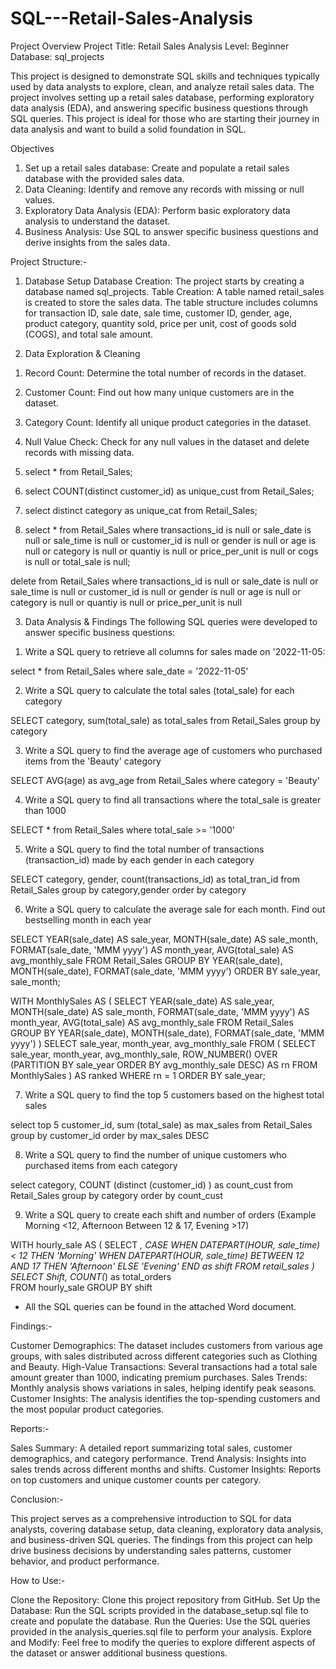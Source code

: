 # SQL---Retail-Sales-Analysis



Project Overview
Project Title: Retail Sales Analysis
Level: Beginner
Database: sql_projects




This project is designed to demonstrate SQL skills and techniques typically used by data analysts to explore, clean, and analyze retail sales data. The project involves setting up a retail sales database, performing exploratory data analysis (EDA), and answering specific business questions through SQL queries. This project is ideal for those who are starting their journey in data analysis and want to build a solid foundation in SQL.





Objectives
1) Set up a retail sales database:  Create and populate a retail sales database with the provided sales data.
2) Data Cleaning: Identify and remove any records with missing or null values.
3) Exploratory Data Analysis (EDA): Perform basic exploratory data analysis to understand the dataset.
4) Business Analysis: Use SQL to answer specific business questions and derive insights from the sales data.


Project Structure:-

1. Database Setup
           Database Creation: The project starts by creating a database named sql_projects.
           Table Creation: A table named retail_sales is created to store the sales data. The table structure includes columns for transaction ID, sale              date, sale time, customer ID, gender, age, product category, quantity sold, price per unit, cost of goods sold (COGS), and total sale amount.


2. Data Exploration & Cleaning


  1) Record Count: Determine the total number of records in the dataset.
  2) Customer Count: Find out how many unique customers are in the dataset.
  3) Category Count: Identify all unique product categories in the dataset.
  4)  Null Value Check: Check for any null values in the dataset and delete records with missing data.


1) select * from Retail_Sales;

2) select COUNT(distinct customer_id) as unique_cust from Retail_Sales;

3) select distinct category as unique_cat from Retail_Sales;

4) select * from Retail_Sales 
where 
	transactions_id is null 
        or sale_date is null 
        or sale_time is null
	or customer_id is null 
        or gender is null 
        or age is null or 
	category is null 
        or quantiy is null 
        or price_per_unit is null
	or cogs is null 
        or total_sale is null;

delete from Retail_Sales 
where 
		transactions_id is null or sale_date is null or sale_time is null
	or customer_id is null or gender is null or age is null or 
	category is null or quantiy is null or price_per_unit is null




3. Data Analysis & Findings
The following SQL queries were developed to answer specific business questions:


1) Write a SQL query to retrieve all columns for sales made on '2022-11-05:

select * from Retail_Sales
where sale_date = '2022-11-05'


2) Write a SQL query to calculate the total sales (total_sale) for each category

SELECT category,
sum(total_sale) as total_sales
 from Retail_Sales
 group by category

 3) Write a SQL query to find the average age of customers who purchased items from the 'Beauty' category
 
 SELECT
AVG(age) as avg_age
from Retail_Sales
where category = 'Beauty'

4) Write a SQL query to find all transactions where the total_sale is greater than 1000

SELECT *
from Retail_Sales
where total_sale >= '1000'


5) Write a SQL query to find the total number of transactions (transaction_id) made by each gender in each category

SELECT
category,
gender,
count(transactions_id) as total_tran_id from Retail_Sales
group by category,gender 
order by category


6) Write a SQL query to calculate the average sale for each month. Find out bestselling month in each year

SELECT 
    YEAR(sale_date) AS sale_year,
    MONTH(sale_date) AS sale_month,
    FORMAT(sale_date, 'MMM yyyy') AS month_year,
    AVG(total_sale) AS avg_monthly_sale
FROM Retail_Sales
GROUP BY 
    YEAR(sale_date),
    MONTH(sale_date),
    FORMAT(sale_date, 'MMM yyyy')
ORDER BY 
    sale_year, sale_month;


WITH MonthlySales AS (
    SELECT 
        YEAR(sale_date) AS sale_year,
        MONTH(sale_date) AS sale_month,
        FORMAT(sale_date, 'MMM yyyy') AS month_year,
        AVG(total_sale) AS avg_monthly_sale
    FROM Retail_Sales
    GROUP BY 
        YEAR(sale_date),
        MONTH(sale_date),
        FORMAT(sale_date, 'MMM yyyy')
)
SELECT sale_year, month_year, avg_monthly_sale
FROM (
    SELECT 
        sale_year,
        month_year,
        avg_monthly_sale,
        ROW_NUMBER() OVER (PARTITION BY sale_year ORDER BY avg_monthly_sale DESC) AS rn
    FROM MonthlySales
) AS ranked
WHERE rn = 1
ORDER BY sale_year;


7) Write a SQL query to find the top 5 customers based on the highest total sales

 select top 5
customer_id,
sum (total_sale) as max_sales from Retail_Sales
group by customer_id order by max_sales DESC

8) Write a SQL query to find the number of unique customers who purchased items from each category

select category,
COUNT (distinct (customer_id) ) as count_cust from Retail_Sales
group by category order by count_cust

9) Write a SQL query to create each shift and number of orders (Example Morning <12, Afternoon Between 12 & 17, Evening >17)

WITH hourly_sale
AS
(
SELECT *,
    CASE
        WHEN DATEPART(HOUR, sale_time) < 12 THEN 'Morning'
        WHEN DATEPART(HOUR,  sale_time) BETWEEN 12 AND 17 THEN 'Afternoon'
        ELSE 'Evening'
    END as shift
FROM retail_sales
)
SELECT 
    Shift,
    COUNT(*) as total_orders    
FROM hourly_sale
GROUP BY shift

* All the SQL queries can be found in the attached Word document.

Findings:-

Customer Demographics: The dataset includes customers from various age groups, with sales distributed across different categories such as Clothing and Beauty.
High-Value Transactions: Several transactions had a total sale amount greater than 1000, indicating premium purchases.
Sales Trends: Monthly analysis shows variations in sales, helping identify peak seasons.
Customer Insights: The analysis identifies the top-spending customers and the most popular product categories.


Reports:-

Sales Summary: A detailed report summarizing total sales, customer demographics, and category performance.
Trend Analysis: Insights into sales trends across different months and shifts.
Customer Insights: Reports on top customers and unique customer counts per category.



Conclusion:-

This project serves as a comprehensive introduction to SQL for data analysts, covering database setup, data cleaning, exploratory data analysis, and business-driven SQL queries. The findings from this project can help drive business decisions by understanding sales patterns, customer behavior, and product performance.


How to Use:-

Clone the Repository: Clone this project repository from GitHub.
Set Up the Database: Run the SQL scripts provided in the database_setup.sql file to create and populate the database.
Run the Queries: Use the SQL queries provided in the analysis_queries.sql file to perform your analysis.
Explore and Modify: Feel free to modify the queries to explore different aspects of the dataset or answer additional business questions.
